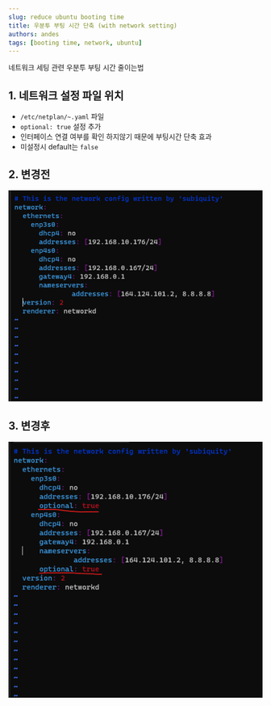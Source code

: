 ```yaml
---
slug: reduce ubuntu booting time
title: 우분투 부팅 시간 단축 (with network setting)
authors: andes
tags: [booting time, network, ubuntu]
---
```


네트워크 세팅 관련 우분투 부팅 시간 줄이는법

## 1. 네트워크 설정 파일 위치

- `/etc/netplan/~.yaml` 파일
- `optional: true` 설정 추가
- 인터페이스 연결 여부를 확인 하지않기 때문에 부팅시간 단축 효과
- 미설정시 default는 `false`

## 2. 변경전

![asis](./asis.png)

## 3. 변경후

![tobe](./tobe.png)
